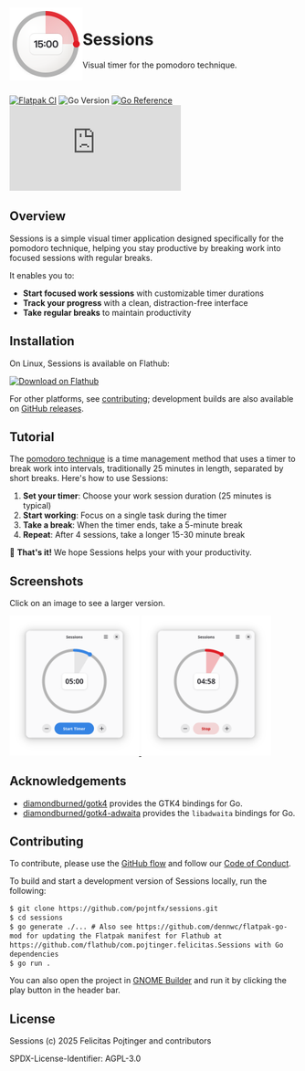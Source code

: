 <img alt="Project icon" style="vertical-align: middle;" src="./assets/meta/icon.svg" width="128" height="128" align="left">

# Sessions

Visual timer for the pomodoro technique.

<br/>

[![Flatpak CI](https://github.com/pojntfx/sessions/actions/workflows/flatpak.yaml/badge.svg)](https://github.com/pojntfx/sessions/actions/workflows/flatpak.yaml)
![Go Version](https://img.shields.io/badge/go%20version-%3E=1.22-61CFDD.svg)
[![Go Reference](https://pkg.go.dev/badge/github.com/pojntfx/sessions.svg)](https://pkg.go.dev/github.com/pojntfx/sessions)
[![Matrix](https://img.shields.io/matrix/sessions:matrix.org)](https://matrix.to/#/#sessions:matrix.org?via=matrix.org)

## Overview

Sessions is a simple visual timer application designed specifically for the pomodoro technique, helping you stay productive by breaking work into focused sessions with regular breaks.

It enables you to:

- **Start focused work sessions** with customizable timer durations
- **Track your progress** with a clean, distraction-free interface
- **Take regular breaks** to maintain productivity

## Installation

On Linux, Sessions is available on Flathub:

<a href='https://flathub.org/apps/com.pojtinger.felicitas.Sessions'>
<img width='240' alt='Download on Flathub' src='https://flathub.org/api/badge?locale=en'/>
</a>

For other platforms, see [contributing](#contributing); development builds are also available on [GitHub releases](https://github.com/pojntfx/sessions/releases/tag/release-main).

## Tutorial

The [pomodoro technique](https://en.wikipedia.org/wiki/Pomodoro_Technique) is a time management method that uses a timer to break work into intervals, traditionally 25 minutes in length, separated by short breaks. Here's how to use Sessions:

1. **Set your timer**: Choose your work session duration (25 minutes is typical)
2. **Start working**: Focus on a single task during the timer
3. **Take a break**: When the timer ends, take a 5-minute break
4. **Repeat**: After 4 sessions, take a longer 15-30 minute break

🚀 **That's it!** We hope Sessions helps your with your productivity.

## Screenshots

Click on an image to see a larger version.

<a display="inline" href="./assets/meta/screenshot-initial.png?raw=true">
<img src="./assets/meta/screenshot-initial.png" width="45%" alt="Setting up a new timer session" title="Setting up a new timer session">
</a>

<a display="inline" href="./assets/meta/screenshot-running.png?raw=true">
<img src="./assets/meta/screenshot-running.png" width="45%" alt="Timer running during a work session" title="Timer running during a work session">
</a>

## Acknowledgements

- [diamondburned/gotk4](https://github.com/diamondburned/gotk4) provides the GTK4 bindings for Go.
- [diamondburned/gotk4-adwaita](https://github.com/diamondburned/gotk4-adwaita) provides the `libadwaita` bindings for Go.

## Contributing

To contribute, please use the [GitHub flow](https://guides.github.com/introduction/flow/) and follow our [Code of Conduct](./CODE_OF_CONDUCT.md).

To build and start a development version of Sessions locally, run the following:

```shell
$ git clone https://github.com/pojntfx/sessions.git
$ cd sessions
$ go generate ./... # Also see https://github.com/dennwc/flatpak-go-mod for updating the Flatpak manifest for Flathub at https://github.com/flathub/com.pojtinger.felicitas.Sessions with Go dependencies
$ go run .
```

You can also open the project in [GNOME Builder](https://flathub.org/apps/org.gnome.Builder) and run it by clicking the play button in the header bar.

## License

Sessions (c) 2025 Felicitas Pojtinger and contributors

SPDX-License-Identifier: AGPL-3.0
